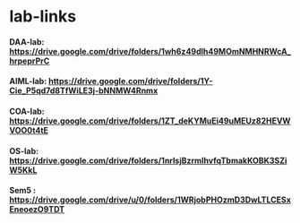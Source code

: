 # lab-links

#### DAA-lab: https://drive.google.com/drive/folders/1wh6z49dlh49MOmNMHNRWcA_hrpeprPrC
#### AIML-lab: https://drive.google.com/drive/folders/1Y-Cie_P5qd7d8TfWiLE3j-bNNMW4Rnmx
#### COA-lab: https://drive.google.com/drive/folders/1ZT_deKYMuEi49uMEUz82HEVWVOO0t4tE
#### OS-lab: https://drive.google.com/drive/folders/1nrlsjBzrmIhvfqTbmakKOBK3SZiW5KkL
#### Sem5 : https://drive.google.com/drive/u/0/folders/1WRjobPHOzmD3DwLTLCESxEneoezO9TDT
